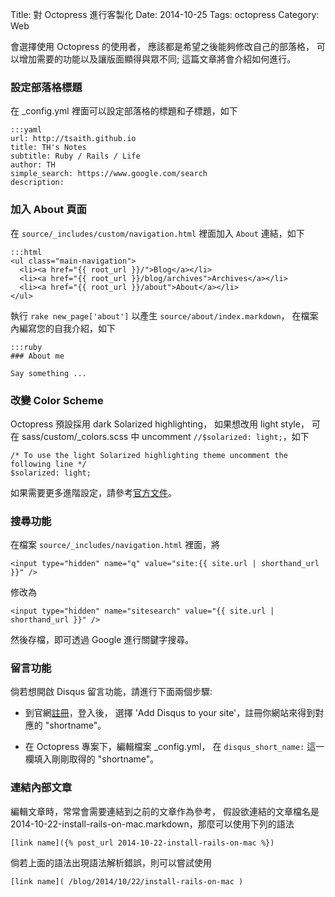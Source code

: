 Title: 對 Octopress 進行客製化
Date: 2014-10-25
Tags: octopress
Category: Web


會選擇使用 Octopress 的使用者，
應該都是希望之後能夠修改自己的部落格，
可以增加需要的功能以及讓版面顯得與眾不同;
這篇文章將會介紹如何進行。

### 設定部落格標題

在 _config.yml 裡面可以設定部落格的標題和子標題，如下

    :::yaml
    url: http://tsaith.github.io
    title: TH's Notes
    subtitle: Ruby / Rails / Life
    author: TH
    simple_search: https://www.google.com/search
    description:

### 加入 About 頁面


在 `source/_includes/custom/navigation.html` 裡面加入
`About` 連結，如下


    :::html
    <ul class="main-navigation">
      <li><a href="{{ root_url }}/">Blog</a></li>
      <li><a href="{{ root_url }}/blog/archives">Archives</a></li>
      <li><a href="{{ root_url }}/about">About</a></li>
    </ul>

執行 `rake new_page['about']` 以產生
`source/about/index.markdown`，
在檔案內編寫您的自我介紹，如下

    :::ruby
    ### About me

    Say something ...

### 改變 Color Scheme

Octopress 預設採用 dark Solarized highlighting，
如果想改用 light style，
可在 sass/custom/_colors.scss 中 uncomment `//$solarized: light;`，如下

```
/* To use the light Solarized highlighting theme uncomment the following line */
$solarized: light;
```

如果需要更多進階設定，請參考[官方文件](http://octopress.org/docs/theme/styles/)。

### 搜尋功能

在檔案 `source/_includes/navigation.html` 裡面，將
```
<input type="hidden" name="q" value="site:{{ site.url | shorthand_url }}" />
```

修改為

```
<input type="hidden" name="sitesearch" value="{{ site.url | shorthand_url }}" />
```

然後存檔，即可透過 Google 進行關鍵字搜尋。

### 留言功能

倘若想開啟 Disqus 留言功能，請進行下面兩個步驟:

* 到官網[註冊](https://disqus.com)，登入後，
選擇 'Add Disqus to your site'，註冊你網站來得到對應的 "shortname"。

* 在 Octopress 專案下，編輯檔案 _config.yml，
在 `disqus_short_name:` 這一欄填入剛剛取得的 "shortname"。

### 連結內部文章

編輯文章時，常常會需要連結到之前的文章作為參考，
假設欲連結的文章檔名是 2014-10-22-install-rails-on-mac.markdown，那麼可以使用下列的語法

```plain
[link name]({% post_url 2014-10-22-install-rails-on-mac %})
```
倘若上面的語法出現語法解析錯誤，則可以嘗試使用

```plain
[link name]( /blog/2014/10/22/install-rails-on-mac )
```
